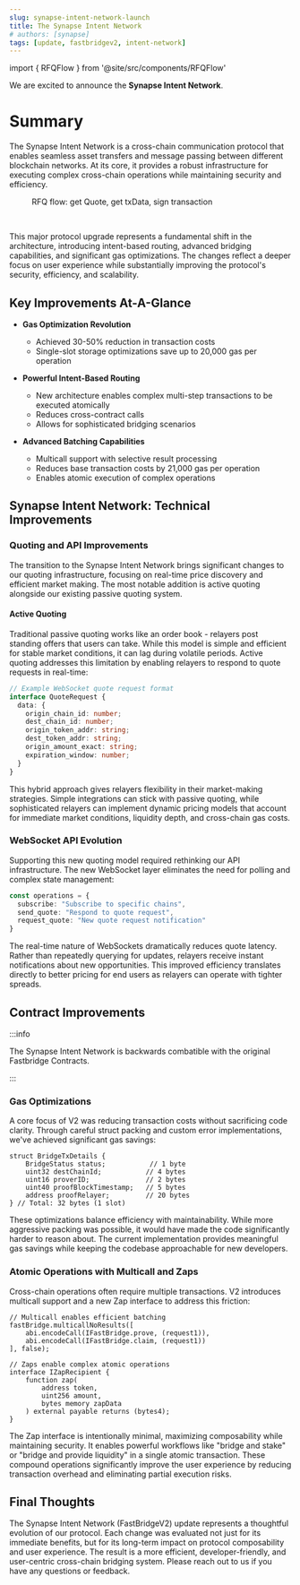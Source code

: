 ```yaml
---
slug: synapse-intent-network-launch
title: The Synapse Intent Network
# authors: [synapse]
tags: [update, fastbridgev2, intent-network]
---
```


import { RFQFlow } from '@site/src/components/RFQFlow'

We are excited to announce the **Synapse Intent Network**.

<!--truncate-->

# Summary

The Synapse Intent Network is a cross-chain communication protocol that enables seamless asset transfers and message passing between different blockchain networks. At its core, it provides a robust infrastructure for executing complex cross-chain operations while maintaining security and efficiency.

<figure>
	<RFQFlow />
	<figcaption>RFQ flow: get Quote, get txData, sign transaction</figcaption>
</figure>

<br/>

This major protocol upgrade represents a fundamental shift in the architecture, introducing intent-based routing, advanced bridging capabilities, and significant gas optimizations. The changes reflect a deeper focus on user experience while substantially improving the protocol's security, efficiency, and scalability.
## Key Improvements At-A-Glance

* **Gas Optimization Revolution**
  * Achieved 30-50% reduction in transaction costs
  * Single-slot storage optimizations save up to 20,000 gas per operation

* **Powerful Intent-Based Routing**
  * New architecture enables complex multi-step transactions to be executed atomically
  * Reduces cross-contract calls
  * Allows for sophisticated bridging scenarios

* **Advanced Batching Capabilities**
  * Multicall support with selective result processing
  * Reduces base transaction costs by 21,000 gas per operation
  * Enables atomic execution of complex operations

## Synapse Intent Network: Technical Improvements

### Quoting and API Improvements

The transition to the Synapse Intent Network brings significant changes to our quoting infrastructure, focusing on real-time price discovery and efficient market making. The most notable addition is active quoting alongside our existing passive quoting system.

#### Active Quoting

Traditional passive quoting works like an order book - relayers post standing offers that users can take. While this model is simple and efficient for stable market conditions, it can lag during volatile periods. Active quoting addresses this limitation by enabling relayers to respond to quote requests in real-time:

```typescript
// Example WebSocket quote request format
interface QuoteRequest {
  data: {
    origin_chain_id: number;
    dest_chain_id: number;
    origin_token_addr: string;
    dest_token_addr: string;
    origin_amount_exact: string;
    expiration_window: number;
  }
}
```

This hybrid approach gives relayers flexibility in their market-making strategies. Simple integrations can stick with passive quoting, while sophisticated relayers can implement dynamic pricing models that account for immediate market conditions, liquidity depth, and cross-chain gas costs.

### WebSocket API Evolution

Supporting this new quoting model required rethinking our API infrastructure. The new WebSocket layer eliminates the need for polling and complex state management:

```typescript
const operations = {
  subscribe: "Subscribe to specific chains",
  send_quote: "Respond to quote request",
  request_quote: "New quote request notification"
}
```

The real-time nature of WebSockets dramatically reduces quote latency. Rather than repeatedly querying for updates, relayers receive instant notifications about new opportunities. This improved efficiency translates directly to better pricing for end users as relayers can operate with tighter spreads.

## Contract Improvements

:::info

The Synapse Intent Network is backwards combatible with the original Fastbridge Contracts.

:::

### Gas Optimizations

A core focus of V2 was reducing transaction costs without sacrificing code clarity. Through careful struct packing and custom error implementations, we've achieved significant gas savings:

```solidity
struct BridgeTxDetails {
    BridgeStatus status;           // 1 byte
    uint32 destChainId;           // 4 bytes
    uint16 proverID;              // 2 bytes
    uint40 proofBlockTimestamp;   // 5 bytes
    address proofRelayer;         // 20 bytes
} // Total: 32 bytes (1 slot)
```

These optimizations balance efficiency with maintainability. While more aggressive packing was possible, it would have made the code significantly harder to reason about. The current implementation provides meaningful gas savings while keeping the codebase approachable for new developers.

### Atomic Operations with Multicall and Zaps

Cross-chain operations often require multiple transactions. V2 introduces multicall support and a new Zap interface to address this friction:

```solidity
// Multicall enables efficient batching
fastBridge.multicallNoResults([
    abi.encodeCall(IFastBridge.prove, (request1)),
    abi.encodeCall(IFastBridge.claim, (request1))
], false);

// Zaps enable complex atomic operations
interface IZapRecipient {
    function zap(
        address token,
        uint256 amount,
        bytes memory zapData
    ) external payable returns (bytes4);
}
```

The Zap interface is intentionally minimal, maximizing composability while maintaining security. It enables powerful workflows like "bridge and stake" or "bridge and provide liquidity" in a single atomic transaction. These compound operations significantly improve the user experience by reducing transaction overhead and eliminating partial execution risks.

## Final Thoughts

The Synapse Intent Network (FastBridgeV2) update represents a thoughtful evolution of our protocol. Each change was evaluated not just for its immediate benefits, but for its long-term impact on protocol composability and user experience. The result is a more efficient, developer-friendly, and user-centric cross-chain bridging system. Please reach out to us if you have any questions or feedback.

